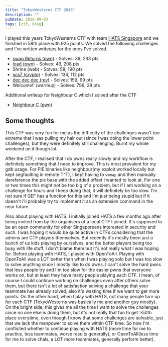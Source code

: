 ```yaml
---
title: "TokyoWesterns CTF 2018"
description: ""
pubDate: 2018-09-03
tags: [ctf, blog]
---
```


I played this years TokyoWesterns CTF with team [HATS Singapore][ctftime] and we finished in 58th place with 925 points. We solved the following challenges and I've written writeups for the ones I've solved.

- [swap Returns (pwn)][swap] - Solves: 39, 233 pts
- [load (pwn)][load] - Solves: 49, 208 pts
- Shrine (web) - Solves: 58, 190 pts
- [scs7 (crypto)][scs7] - Solves: 134, 112 pts
- [dec dec dec (rev)][dec] - Solves: 159, 99 pts
- Welcome!! (warmup) - Solves: 799, 28 pts

Additional writeup for Neighbour C which I solved after the CTF
- [Neighbour C (pwn)][neighbour]

## Some thoughts

This CTF was very fun for me as the difficulty of the challenges wasn't too extreme that I was pulling my hair out (since I was doing the lower point challenges), but they were definitely still challenging. Burnt my whole weekend on it though lol.

After the CTF, I realised that I do pwns really slowly and my workflow is definitely something that I need to improve. This is most prevalent for my gdb usage. For PIE binaries like neighbour(my exploit worked locally but kept segfaulting in remote T^T), I kept having to `vmmap` and then manually dereference the pie base with the added offset I wanted to look at. For one or two times this might not be too big of a problem, but if I am working on a challenge for hours and I keep doing that, it will definitely be too slow. I'm not sure if GEF has a function for this and I'm just being stupid but if it doesn't i'll probably try to implement it as an extension command in the near future.

Also about playing with HATS. I initially joined HATS a few months ago after being invited from by the organisers of a local CTF I joined. It's supposed to be an open community for other Singaporeans interested in security and such. I was hoping it would be quite active in CTFs considering that the admins are CTF players themselves. But recently it's mostly been just a bunch of us kids playing by ourselves, and the better players being too busy with life stuff. I don't blame them but it's not really what I was hoping for. Before playing with HATS, I played with OpenToAll. Playing with OpenToAll was a LOT better than when I was playing solo but I was too slow to solve anything since I mostly like to do pwns. I can't solve the hard pwns that less people try and I'm too slow for the easier pwns that everyone works on, but at least they have many people playing each CTF. I mean, of course I could continue working on challenges even after others solve them, but there isn't a lot of satisfaction solving a challenge that your teammate has already solved, also it's wasting time if we want to get more points. On the other hand, when I play with HATS, not many people turn up for each CTF (TokyoWesterns was basically me and another guy mostly). On the bright side, this gives me all the time I want to solve the challenges since no one else is doing them, but it's not really that fun to get >50th place everytime, even though I know that some challenges are solvable, just that we lack the manpower to solve them within CTF time. So now I'm conflicted whether to continue playing with HATS (more time for me to practice, less teammates, worse results generally), or OpenToAll(less time for me to solve chals, a LOT more teammates, generally perform better).


[ctftime]:https://ctftime.org/team/58574
[swap]:/2018-09-03/tokyowesterns-ctf-2018-swap-returns-pwn/
[load]:/2018-09-03/tokyowesterns-ctf-2018-load-pwn/
[scs7]:/2018-09-03/tokyowesterns-ctf-2018-dec-dec-dec-rev-and-scs7-crypto/
[dec]:/2018-09-03/tokyowesterns-ctf-2018-dec-dec-dec-rev-and-scs7-crypto/
[neighbour]:/2018-09-04/tokyowesterns-ctf-2018-neighbour-c/